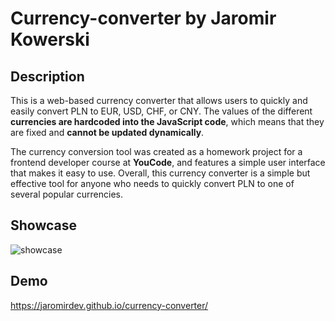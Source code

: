 # Currency-converter by Jaromir Kowerski

## Description

This is a web-based currency converter that allows users to quickly and easily convert PLN to EUR, USD, CHF, or CNY. The values of the different **currencies are hardcoded into the JavaScript code**, which means that they are fixed and **cannot be updated dynamically**.

The currency conversion tool was created as a homework project for a frontend developer course at **YouCode**, and features a simple user interface that makes it easy to use.
Overall, this currency converter is a simple but effective tool for anyone who needs to quickly convert PLN to one of several popular currencies.

## Showcase
![showcase](https://i.imgur.com/qrdlodp.gif)

## Demo

https://jaromirdev.github.io/currency-converter/

